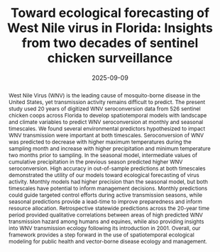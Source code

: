 ---
title: "Toward ecological forecasting of West Nile virus in Florida: Insights from two decades of sentinel chicken surveillance"

abstract: West Nile Virus (WNV) is the leading cause of mosquito-borne disease in the United States, yet transmission activity remains difficult to predict. The present study used 20 years of digitized WNV seroconversion data from 526 sentinel chicken coops across Florida to develop spatiotemporal models with landscape and climate variables to predict WNV seroconversion at monthly and seasonal timescales. We found several environmental predictors hypothesized to impact WNV transmission were important at both timescales. Seroconversion of WNV was predicted to decrease with higher maximum temperatures during the sampling month and increase with higher precipitation and minimum temperature two months prior to sampling. In the seasonal model, intermediate values of cumulative precipitation in the previous season predicted higher WNV seroconversion. High accuracy in out-of-sample predictions at both timescales demonstrated the utility of our models toward ecological forecasting of virus activity. Monthly models had higher precision than the seasonal model, but both timescales have potential to inform management decisions. Monthly predictions could guide targeted control efforts during active transmission seasons, while seasonal predictions provide a lead-time to improve preparedness and inform resource allocation. Retrospective statewide predictions across the 20-year time period provided qualitative correlations between areas of high predicted WNV transmission hazard among humans and equines, while also providing insights into WNV transmission ecology following its introduction in 2001. Overall, our framework provides a step forward in the use of spatiotemporal ecological modeling for public health and vector-borne disease ecology and management.

authors:
- admin
- V A Askshay
- Robert Guralnick
- Amely M Bauer
- Yasmin N Tavares
- Yesenia Sánchez
- James T Thorson
- Lindsay P Campbell

date: 2025-09-09

doi: "https://doi.org/10.1016/j.scitotenv.2025.180308"

image:
  caption: Florida WNV seroconversion surveillance program
  focal_point: ""
  preview_only: false

projects:
- geostatistical-modeling

publication: "***Science of the Total Environment***"
publication_short: 
publication_types:
- "2"
publishDate: "2025-09-09T00:00:00Z"

tags:
- Vector-born disease
- modeling
- distributions
- spatial scale

url_code: "https://github.com/Campbell-Lab-FMEL/wnv_chicken_forecasting"
# url_dataset: 
url_pdf: "https://drive.google.com/uc?export=download&id=18iC6ef6CvYbGusfIGgnw7IqjyQgmNUsc"
url_preprint: "https://doi.org/10.32942/X2QH09"
# url_poster:
# url_project:
# url_slides:
# url_source:
# url_video:
---